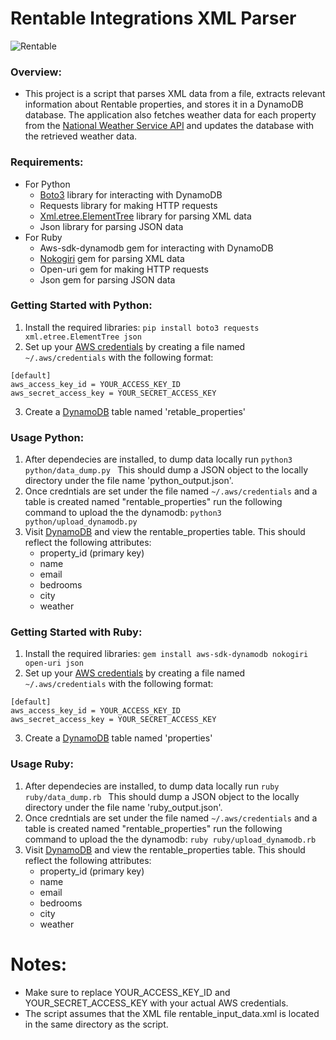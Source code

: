 # Rentable Integrations XML Parser

![Rentable](https://mms.businesswire.com/media/20210803005327/en/895740/23/Rentable_Logo.jpg)

### Overview:
- This project is a script that parses XML data from a file, extracts relevant information about Rentable properties, and stores it in a DynamoDB database. The application also fetches weather data for each property from the [National Weather Service API](https://www.weather.gov/documentation/services-web-api) and updates the database with the retrieved weather data. 

### Requirements:
- For Python
    - [Boto3](https://boto3.amazonaws.com/v1/documentation/api/latest/index.html) library for interacting with DynamoDB
    - Requests library for making HTTP requests
    - [Xml.etree.ElementTree](https://docs.python.org/3/library/xml.etree.elementtree.html) library for parsing XML data
    - Json library for parsing JSON data
- For Ruby
    - Aws-sdk-dynamodb gem for interacting with DynamoDB
    - [Nokogiri](https://nokogiri.org)  gem for parsing XML data
    - Open-uri gem for making HTTP requests
    - Json gem for parsing JSON data

### Getting Started with Python:
1. Install the required libraries: `pip install boto3 requests xml.etree.ElementTree json`
2. Set up your [AWS credentials](https://docs.aws.amazon.com/keyspaces/latest/devguide/access.credentials.html) by creating a file named `~/.aws/credentials` with the following format:
```
[default]
aws_access_key_id = YOUR_ACCESS_KEY_ID
aws_secret_access_key = YOUR_SECRET_ACCESS_KEY
```
3. Create a [DynamoDB](https://aws.amazon.com/dynamodb/) table named 'retable_properties'


### Usage Python:
1. After dependecies are installed, to dump data locally run `python3 python/data_dump.py ` This should dump a JSON object to the locally directory under the file name 'python_output.json'. 
2. Once credntials are set under the file named `~/.aws/credentials` and a table is created named "rentable_properties" run the following command to upload the the dynamodb: `python3 python/upload_dynamodb.py`
3. Visit [DynamoDB](https://aws.amazon.com/dynamodb/) and view the rentable_properties table. This should reflect the following attributes:
    * property_id (primary key)
    * name
    * email
    * bedrooms
    * city
    * weather

### Getting Started with Ruby:
1. Install the required libraries: `gem install aws-sdk-dynamodb nokogiri open-uri json`
2. Set up your [AWS credentials](https://docs.aws.amazon.com/keyspaces/latest/devguide/access.credentials.html) by creating a file named `~/.aws/credentials` with the following format:
``` 
[default]
aws_access_key_id = YOUR_ACCESS_KEY_ID
aws_secret_access_key = YOUR_SECRET_ACCESS_KEY
```
3. Create a [DynamoDB](https://aws.amazon.com/dynamodb/) table named 'properties'

### Usage Ruby:
1. After dependecies are installed, to dump data locally run `ruby ruby/data_dump.rb ` This should dump a JSON object to the locally directory under the file name 'ruby_output.json'. 
2. Once credntials are set under the file named `~/.aws/credentials` and a table is created named "rentable_properties" run the following command to upload the the dynamodb: `ruby ruby/upload_dynamodb.rb`
3. Visit [DynamoDB](https://aws.amazon.com/dynamodb/) and view the rentable_properties table. This should reflect the following attributes:
    * property_id (primary key)
    * name
    * email
    * bedrooms
    * city
    * weather

# Notes:

* Make sure to replace YOUR_ACCESS_KEY_ID and YOUR_SECRET_ACCESS_KEY with your actual AWS credentials.
* The script assumes that the XML file rentable_input_data.xml is located in the same directory as the script.